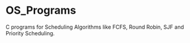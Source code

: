 # OS_Programs
C programs for Scheduling Algorithms like FCFS, Round Robin, SJF and Priority Scheduling.
